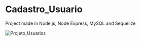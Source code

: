 # Cadastro_Usuario
Project made in Node.js, Node Express, MySQL and Sequelize


![Projeto_Usuarios](https://user-images.githubusercontent.com/89525306/186201796-52d0ad7c-395a-4253-8fa5-4bde3d593753.gif)
